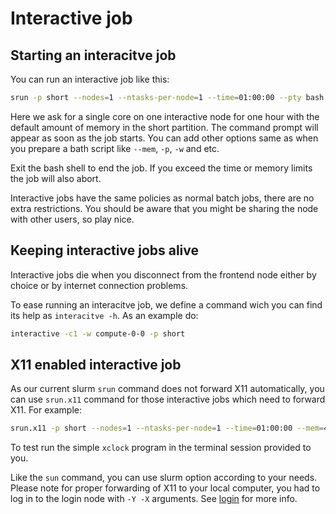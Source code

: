 # Interactive job

## Starting an interacitve job

You can run an interactive job like this:

```bash
srun -p short --nodes=1 --ntasks-per-node=1 --time=01:00:00 --pty bash -i
```

Here we ask for a single core on one interactive node for one hour with the
default amount of memory in the short partition. The command prompt will appear as soon as
the job starts. You can add other options same as when you prepare a bath script like ``--mem``, ``-p``, ``-w`` and etc.

Exit the bash shell to end the job. If you exceed the time or memory
limits the job will also abort.

Interactive jobs have the same policies as normal batch jobs, there
are no extra restrictions. You should be aware that you might be
sharing the node with other users, so play nice.

## Keeping interactive jobs alive

Interactive jobs die when you disconnect from the frontend node either by choice or by
internet connection problems.

To ease running an interacitve job, we define a command wich you can find its help as ``interacitve -h``.
As an example do:

```bash
interactive -c1 -w compute-0-0 -p short
```

## X11 enabled interactive job

As our current slurm ``srun`` command does not forward X11 automatically, you can use ``srun.x11`` command for those interactive jobs which need to forward X11. For example:

```bash
srun.x11 -p short --nodes=1 --ntasks-per-node=1 --time=01:00:00 --mem=4GB
```

To test run the simple ``xclock`` program in the terminal session provided to you.

Like the ``sun`` command, you can use slurm option according to your needs. Please note for proper forwarding of X11 to your local computer, you had to log in to the login node with ``-Y -X`` arguments. See [login](../about/login.md) for more info.